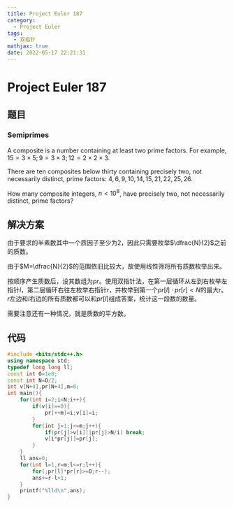 ```yaml
---
title: Project Euler 187
category:
  - Project Euler
tags:
  - 双指针
mathjax: true
date: 2022-05-17 22:21:31
---
```


<escape><!-- more --></escape>

# Project Euler 187

## 题目

### Semiprimes

A composite is a number containing at least two prime factors. For example, $15 = 3 \times 5; 9 = 3 \times 3; 12 = 2 \times 2 \times 3$.

There are ten composites below thirty containing precisely two, not necessarily distinct, prime factors: $4, 6, 9, 10, 14, 15, 21, 22, 25, 26$.

How many composite integers, $n < 10^8$, have precisely two, not necessarily distinct, prime factors?

## 解决方案

由于要求的半素数其中一个质因子至少为$2$，因此只需要枚举$\dfrac{N}{2}$之前的质数。

由于$M=\dfrac{N}{2}$的范围依旧比较大，故使用线性筛将所有质数枚举出来。

按顺序产生质数后，设其数组为$pr$。使用双指针法，在第一层循环从左到右枚举左指针$l$，第二层循环右往左枚举右指针$r$，并枚举到第一个$pr[l]\cdot pr[r]< N$的最大$r$。$r$左边和$l$右边的所有质数都可以和$pr[l]$组成答案，统计这一段数的数量。

需要注意还有一种情况，就是质数的平方数。

## 代码

```C++
#include <bits/stdc++.h>
using namespace std;
typedef long long ll;
const int O=1e8;
const int N=O/2;
int v[N+4],pr[N+4],m=0;
int main(){
    for(int i=2;i<N;i++){
        if(v[i]==0){
            pr[++m]=i;v[i]=i;
        }
        for(int j=1;j<=m;j++){
            if(pr[j]>v[i]||pr[j]>N/i) break;
            v[i*pr[j]]=pr[j];
        }
    }
    ll ans=0;
    for(int l=1,r=m;l<=r;l++){
        for(;pr[l]*pr[r]>=O;r--);
        ans+=r-l+1;
    }
    printf("%lld\n",ans);
}
```
